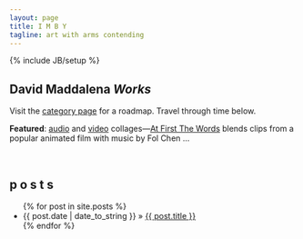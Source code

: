```yaml
---
layout: page
title: I M B Y
tagline: art with arms contending
---
```

{% include JB/setup %}

## David Maddalena *Works*
Visit the [category page](http://www.imby.net/categories.html) for a roadmap. Travel through time below.

**Featured**: [audio](http://www.imby.net/categories.html#audio-ref) and [video](http://www.imby.net/categories.html#video-ref) collages&mdash;[At First The Words](http://www.imby.net/20151107/first-the-words/) blends clips from a popular animated film with music by Fol Chen ...

&nbsp;

## p o s t s


<ul class="posts">
  {% for post in site.posts %}
    <li><span>{{ post.date | date_to_string }}</span> &raquo; <a href="{{ BASE_PATH }}{{ post.url }}">{{ post.title }}</a></li>
  {% endfor %}
</ul>
